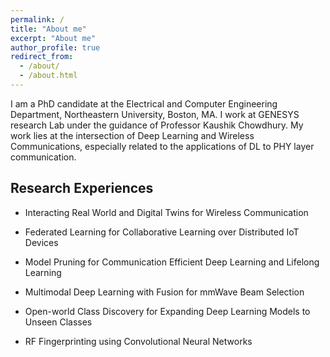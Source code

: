 ```yaml
---
permalink: /
title: "About me"
excerpt: "About me"
author_profile: true
redirect_from: 
  - /about/
  - /about.html
---
```


I am a PhD candidate at the Electrical and Computer Engineering Department, Northeastern University, Boston, MA. I work at GENESYS research Lab under the guidance of Professor Kaushik Chowdhury. My work lies at the intersection of Deep Learning and Wireless Communications, especially related to the applications of DL to PHY layer communication.

Research Experiences
------
- Interacting Real World and Digital Twins for Wireless Communication
  
- Federated Learning for Collaborative Learning over Distributed IoT Devices
  
- Model Pruning for Communication Efficient Deep Learning and Lifelong Learning
  
- Multimodal Deep Learning with Fusion for mmWave Beam Selection

- Open-world Class Discovery for Expanding Deep Learning Models to Unseen Classes

- RF Fingerprinting using Convolutional Neural Networks
<!---
- Maryam Salehi likes Scallywaggy and Stephen. The feeling is mututal ammongst all parties. :) 
-->

